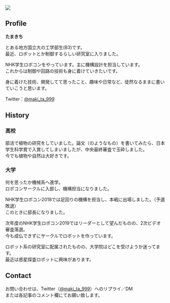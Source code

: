 ![](/img/tamakichi.jpg) 
## Profile 
**たまきち**  

とある地方国立大の工学部生(B3)です。  
最近、ロボットとか制御するらしい研究室に入りました。

NHK学生ロボコンをやっています。主に機構設計を担当しています。  
これからは制御や回路の技術も身に着けていきたいです。

身に着けた技術、開発してて思ったこと、趣味や日常など、徒然なるままに書いていこうと思います。

Twitter：[@maki_ta_999](https://twitter.com/maki_ta_999)


## History
### 高校
部活で植物の研究をしていました。論文（のようなもの）を書いてみたら、日本学生科学賞で入賞してしまいましたが、中央最終審査で玉砕しました。  
今でも植物や自然は大好きです。
### 大学
何を思ったか機械系へ進学。  
ロボコンサークルに入部し、機構担当になりました。

NHK学生ロボコン2018では足回りの機構を担当し、本戦に出場しました。（予選敗退）  
このときに部長になりました。

次年度のNHK学生ロボコン2019ではリーダーとして望んだものの、2次ビデオ審査落選。  
今も成仏できずにサークルでロボットを作っています。

ロボット系の研究室に配属されたものの、大学院はどこを受けようか迷ってます。  
最近は惑星探査ロボットに興味があります。

## Contact
お問い合わせは、Twitter（[@maki_ta_999](https://twitter.com/maki_ta_999)）へのリプライ／DM  
または各記事のコメント欄にてお願い致します。


